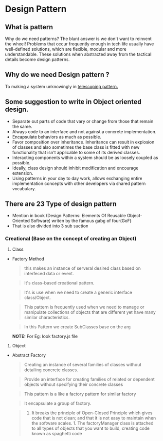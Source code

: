 
# Design Pattern

## What is pattern
Why do we need patterns? The blunt answer is we don't want to reinvent the wheel! Problems that occur frequently enough in tech life usually have well-defined solutions, which are flexible, modular and more understandable. These solutions when abstracted away from the tactical details become design patterns.

## Why do we need Design pattern ?
To making a system unknowingly in [telescoping pattern.](https://medium.com/@modestofiguereo/design-patterns-2-the-builder-pattern-and-the-telescoping-constructor-anti-pattern-60a33de7522e)


## Some suggestion to write in Object oriented design.

  - Separate out parts of code that vary or change from those that remain the same.
  - Always code to an interface and not against a concrete implementation.
  - Encapsulate behaviors as much as possible.
  - Favor composition over inheritance. Inheritance can result in explosion of classes and also sometimes the base class is fitted with new functionality that isn't applicable to some of its derived classes.
  - Interacting components within a system should be as loosely coupled as possible.
  - Ideally, class design should inhibit modification and encourage extension.
  - Using patterns in your day to day work, allows exchanging entire implementation concepts with other developers via shared pattern vocabulary.

## There are 23 Type of design pattern

  - Mention in book (Design Patterns: Elements Of Reusable Object-Oriented Software) writen by the famous gabg of four(GoF)
  - That is also divided into 3 sub suction 
  
### Creational (Base on the concept of creating an Object)
1. Class
   
- Factory Method
  
    > this makes an instance of serveral desired class based on interfeced data or event.

    > It's class-based creational pattern.

    > It's is use when we need to create a generic interface class/Object.

    > This pattern is frequently used when we need to manage or manipulate collections of objects that are different yet have many similar characteristics.

    > In this Pattern we create SubClasses base on the arg 

    **NOTE:** For Eg: look factory.js file 

1. Object
- Abstract Factory
    > Creating an instance of several families of classes without detailing concrete classes.

    > Provide an interface for creating families of related or dependent objects without specifying their concrete classes

    > This pattern is a like a factory pattern for similar factory 

    > It encapsulate a group of factory.

    > 1. It breaks the principle of Open-Closed Principle which gives code that is not clean; and that it is not easy to maintain when the software scales.
      1. The factoryManager class is attached to all types of objects that you want to build, creating code known as spaghetti code


   